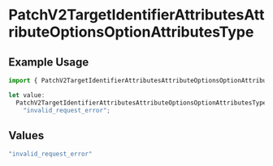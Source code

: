 # PatchV2TargetIdentifierAttributesAttributeOptionsOptionAttributesType

## Example Usage

```typescript
import { PatchV2TargetIdentifierAttributesAttributeOptionsOptionAttributesType } from "attio-js/models/errors";

let value:
  PatchV2TargetIdentifierAttributesAttributeOptionsOptionAttributesType =
    "invalid_request_error";
```

## Values

```typescript
"invalid_request_error"
```